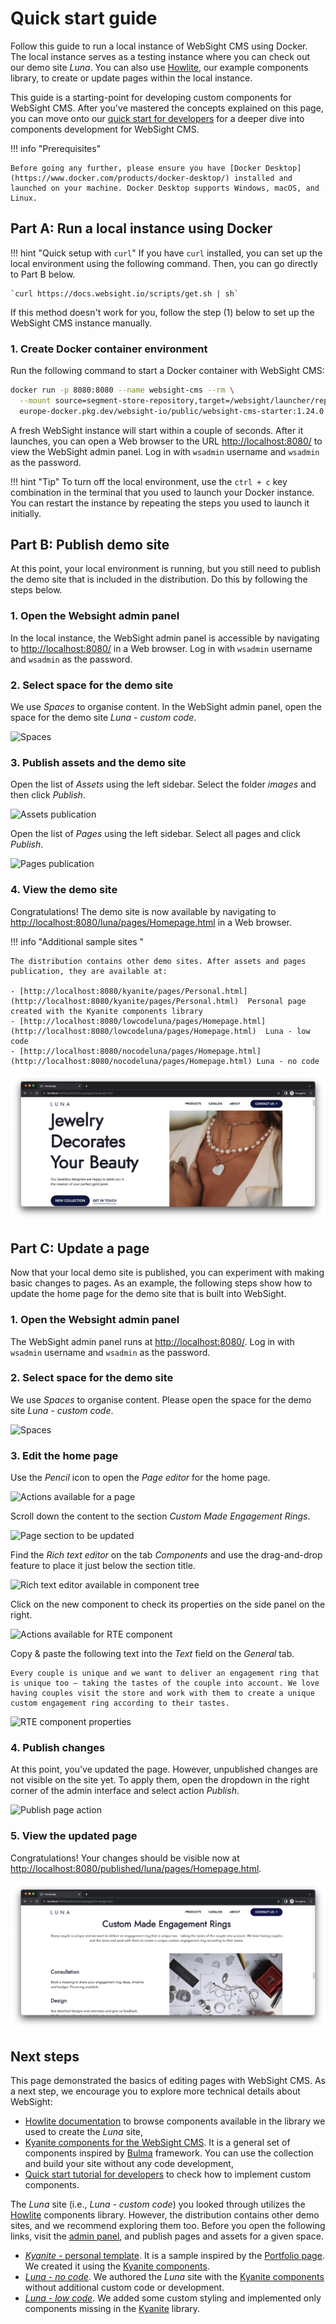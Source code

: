 # Quick start guide

Follow this guide to run a local instance of WebSight CMS using Docker. The local instance serves as a testing instance where you can check out our demo site _Luna_. You can also use [Howlite](../authors/component-libs/howlite/index.md), our example components library, to create or update pages within the local instance. 

This guide is a starting-point for developing custom components for WebSight CMS. After you've mastered the concepts explained on this page, you can move onto our [quick start for developers](../developers/quick-start/index.md) for a deeper dive into components development for WebSight CMS.

!!! info "Prerequisites"

    Before going any further, please ensure you have [Docker Desktop](https://www.docker.com/products/docker-desktop/) installed and launched on your machine. Docker Desktop supports Windows, macOS, and Linux.

## Part A: Run a local instance using Docker

!!! hint "Quick setup with `curl`"
    If you have `curl` installed, you can set up the local environment using the following command. Then, you can go directly to Part B below.

    `curl https://docs.websight.io/scripts/get.sh | sh`

If this method doesn't work for you, follow the step (1) below to set up the WebSight CMS instance manually.

### 1. Create Docker container environment

Run the following command to start a Docker container with WebSight CMS:

```bash
docker run -p 8080:8080 --name websight-cms --rm \
  --mount source=segment-store-repository,target=/websight/launcher/repository \
  europe-docker.pkg.dev/websight-io/public/websight-cms-starter:1.24.0
```

A fresh WebSight instance will start within a couple of seconds. After it launches, you can open a Web browser to the URL [http://localhost:8080/](http://localhost:8080/) to view the WebSight admin panel.
Log in with `wsadmin` username and `wsadmin` as the password.

!!! hint "Tip"
    To turn off the local environment, use the `ctrl + c` key combination in the terminal that you used to launch your Docker instance. You can restart the instance by repeating the steps you used to launch it initially.


## Part B: Publish demo site

At this point, your local environment is running, but you still need to publish the demo site that is included in the distribution. Do this by following the steps below.

### 1. Open the Websight admin panel

In the local instance, the WebSight admin panel is accessible by navigating to [http://localhost:8080/](http://localhost:8080/) in a Web browser. Log in with `wsadmin` username and `wsadmin` as the password.

### 2. Select space for the demo site

We use _Spaces_ to organise content. In the WebSight admin panel, open the space for the demo site _Luna - custom code_.

![Spaces](./quick-start-spaces.png)

### 3. Publish assets and the demo site

Open the list of _Assets_ using the left sidebar. Select the folder _images_ and then click _Publish_.

![Assets publication](./quick-start-assets-publication.png)

Open the list of _Pages_ using the left sidebar. Select all pages and click _Publish_.

![Pages publication](./quick-start-pages-publication.png)

### 4. View the demo site

Congratulations! The demo site is now available by navigating to [http://localhost:8080/luna/pages/Homepage.html](http://localhost:8080/luna/pages/Homepage.html) in a Web browser.

!!! info "Additional sample sites "

    The distribution contains other demo sites. After assets and pages publication, they are available at: 
    
    - [http://localhost:8080/kyanite/pages/Personal.html](http://localhost:8080/kyanite/pages/Personal.html)  Personal page created with the Kyanite components library
    - [http://localhost:8080/lowcodeluna/pages/Homepage.html](http://localhost:8080/lowcodeluna/pages/Homepage.html)  Luna - low code
    - [http://localhost:8080/nocodeluna/pages/Homepage.html](http://localhost:8080/nocodeluna/pages/Homepage.html) Luna - no code

![Published demo page](./quick-start-published-page.png)

## Part C: Update a page

Now that your local demo site is published, you can experiment with making basic changes to pages. As an example, the following steps show how to update the home page for the demo site that is built into WebSight.

### 1. Open the Websight admin panel

The WebSight admin panel runs at [http://localhost:8080/](http://localhost:8080/). Log in with `wsadmin` username and `wsadmin` as the password.

### 2. Select space for the demo site

We use _Spaces_ to organise content. Please open the space for the demo site _Luna - custom code_.

![Spaces](./quick-start-spaces.png)

### 3. Edit the home page

Use the _Pencil_ icon to open the _Page editor_ for the home page. 

![Actions available for a page](./quick-start-page-actions.png)

Scroll down the content to the section _Custom Made Engagement Rings_.

![Page section to be updated](./quick-start-page-section.png)

Find the _Rich text editor_ on the tab _Components_ and use the drag-and-drop feature to place it just below the section title. 

![Rich text editor available in component tree](./quick-start-RTE-component.png)

Click on the new component to check its properties on the side panel on the right.

![Actions available for RTE component](./quick-start-RTE-panel.png)

Copy & paste the following text into the _Text_ field on the _General_ tab.

```
Every couple is unique and we want to deliver an engagement ring that is unique too – taking the tastes of the couple into account. We love having couples visit the store and work with them to create a unique custom engagement ring according to their tastes.
```

![RTE component properties](./quick-start-RTE-panel-updated.png)

### 4. Publish changes

At this point, you've updated the page. However, unpublished changes are not visible on the site yet. To apply them, open the dropdown in the right corner of the admin interface and select action _Publish_.

![Publish page action](./quick-start-publish-page.png)

### 5. View the updated page

Congratulations! Your changes should be visible now at [http://localhost:8080/published/luna/pages/Homepage.html](http://localhost:8080/published/luna/pages/Homepage.html). 

![Publish page action](./quick-start-updated-page.png)

## Next steps

This page demonstrated the basics of editing pages with WebSight CMS. As a next step, we encourage you to explore more technical details about WebSight:

- [Howlite documentation](../authors/component-libs/howlite/) to browse components available in the library we used to create the _Luna_ site,
- [Kyanite components for the WebSight CMS](https://github.com/websight-io/kyanite/). It is a general set of components inspired by [Bulma](https://bulma.io/) framework. You can use the collection and build your site without any code development,
- [Quick start tutorial for developers](../developers/quick-start/) to check how to implement custom components.

The _Luna_ site (i.e., _Luna - custom code_) you looked through utilizes the [Howlite](../authors/component-libs/howlite/) components library. However, the distribution contains other demo sites, and we recommend exploring them too. Before you open the following links, visit the [admin panel](http://localhost:8080/), and publish pages and assets for a given space.

- [_Kyanite_ - personal template](http://localhost:8080/published/kyanite/pages/Personal.html). It is a sample inspired by the [Portfolio page](https://bulmatemplates.github.io/bulma-templates/templates/personal.html). We created it using the [Kyanite components](https://github.com/websight-io/kyanite/).
- [_Luna - no code_](http://localhost:8080/published/nocodeluna/pages/Homepage.html). We authored the _Luna_ site with the [Kyanite components](https://github.com/websight-io/kyanite/) without additional custom code or development.
- [_Luna - low code_](http://localhost:8080/lowcodeluna/pages/Homepage.html). We added some custom styling and implemented only components missing in the [Kyanite](https://github.com/websight-io/kyanite/) library.
